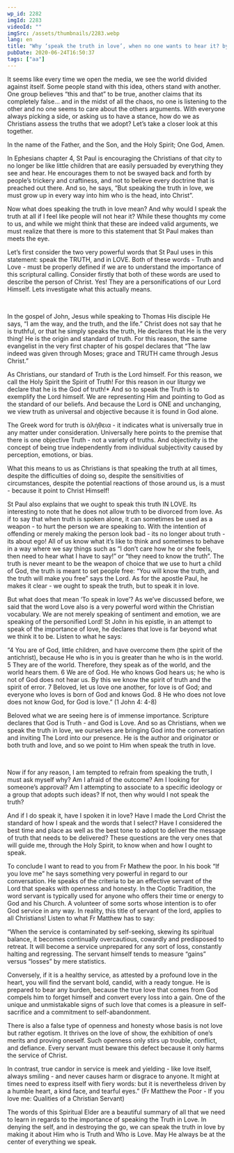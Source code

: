 ```yaml
---
wp_id: 2282
imgId: 2283
videoId: ""
imgSrc: /assets/thumbnails/2283.webp
lang: en
title: "Why ‘speak the truth in love’, when no one wants to hear it? by Fr. Anthony Mourad"
pubDate: 2020-06-24T16:50:37
tags: ["aa"]
---
```


<p>It seems like every time we open the media, we see the world divided against itself. Some people stand with this idea, others stand with another. One group believes “this and that” to be true, another claims that its completely false… and in the midst of all the chaos, no one is listening to the other and no one seems to care about the others arguments. With everyone always picking a side, or asking us to have a stance, how do we as Christians assess the truths that we adopt? Let’s take a closer look at this together.</p>
<p>In the name of the Father, and the Son, and the Holy Spirit; One God, Amen.</p>
<p>In Ephesians chapter 4, St Paul is encouraging the Christians of that city to no longer be like little children that are easily persuaded by everything they see and hear. He encourages them to not be swayed back and forth by people’s trickery and craftiness, and not to believe every doctrine that is preached out there. And so, he says, “But speaking the truth in love, we must grow up in every way into him who is the head, into Christ”.</p>
<p>Now what does speaking the truth in love mean? And why would I speak the truth at all if I feel like people will not hear it? While these thoughts my come to us, and while we might think that these are indeed valid arguments, we must realize that there is more to this statement that St Paul makes than meets the eye.</p>
<p>Let’s first consider the two very powerful words that St Paul uses in this statement: speak the TRUTH, and in LOVE. Both of these words - Truth and Love - must be properly defined if we are to understand the importance of this scriptural calling. Consider firstly that both of these words are used to describe the person of Christ. Yes! They are a personifications of our Lord Himself. Lets investigate what this actually means.</p>
<p>&nbsp;</p>
<p>In the gospel of John, Jesus while speaking to Thomas His disciple He says, “I am the way, and the truth, and the life.” Christ does not say that he is truthful, or that he simply speaks the truth, He declares that He is the very thing! He is the origin and standard of truth. For this reason, the same evangelist in the very first chapter of his gospel declares that “The law indeed was given through Moses; grace and TRUTH came through Jesus Christ.”</p>
<p>As Christians, our standard of Truth is the Lord himself. For this reason, we call the Holy Spirit the Spirit of Truth! For this reason in our liturgy we declare that he is the God of truth!* And so to speak the Truth is to exemplify the Lord himself. We are representing Him and pointing to God as the standard of our beliefs. And because the Lord is ONE and unchanging, we view truth as universal and objective because it is found in God alone.</p>
<p>The Greek word for truth is ἀλήθεια - it indicates what is universally true in any matter under consideration. Universally here points to the premise that there is one objective Truth - not a variety of truths. And objectivity is the concept of being true independently from individual subjectivity caused by perception, emotions, or bias.</p>
<p>What this means to us as Christians is that speaking the truth at all times, despite the difficulties of doing so, despite the sensitivities of circumstances, despite the potential reactions of those around us, is a must - because it point to Christ Himself!</p>
<p>St Paul also explains that we ought to speak this truth IN LOVE. Its interesting to note that he does not allow truth to be divorced from love. As if to say that when truth is spoken alone, it can sometimes be used as a weapon - to hurt the person we are speaking to. With the intention of offending or merely making the person look bad - its no longer about truth - its about ego! All of us know what it’s like to think and sometimes to behave in a way where we say things such as “I don’t care how he or she feels, then need to hear what I have to say!” or “they need to know the truth”. The truth is never meant to be the weapon of choice that we use to hurt a child of God, the truth is meant to set people free: “You will know the truth, and the truth will make you free” says the Lord. As for the apostle Paul, he makes it clear - we ought to speak the truth, but to speak it in love.</p>
<p>But what does that mean ‘To speak in love’? As we’ve discussed before, we said that the word Love also is a very powerful word within the Christian vocabulary. We are not merely speaking of sentiment and emotion, we are speaking of the personified Lord! St John in his epistle, in an attempt to speak of the importance of love, he declares that love is far beyond what we think it to be. Listen to what he says:</p>
<p>“4 You are of God, little children, and have overcome them (the spirit of the antichrist), because He who is in you is greater than he who is in the world. 5 They are of the world. Therefore, they speak as of the world, and the world hears them. 6 We are of God. He who knows God hears us; he who is not of God does not hear us. By this we know the spirit of truth and the spirit of error. 7 Beloved, let us love one another, for love is of God; and everyone who loves is born of God and knows God. 8 He who does not love does not know God, for God is love.” (1 John 4: 4-8)</p>
<p>Beloved what we are seeing here is of immense importance. Scripture declares that God is Truth - and God is Love. And so as Christians, when we speak the truth in love, we ourselves are bringing God into the conversation and inviting The Lord into our presence. He is the author and originator or both truth and love, and so we point to Him when speak the truth in love.</p>
<p>&nbsp;</p>
<p>Now if for any reason, I am tempted to refrain from speaking the truth, I must ask myself why? Am I afraid of the outcome? Am I looking for someone’s approval? Am I attempting to associate to a specific ideology or a group that adopts such ideas? If not, then why would I not speak the truth?</p>
<p>And if I do speak it, have I spoken it in love? Have I made the Lord Christ the standard of how I speak and the words that I select? Have I considered the best time and place as well as the best tone to adopt to deliver the message of truth that needs to be delivered? These questions are the very ones that will guide me, through the Holy Spirit, to know when and how I ought to speak.</p>
<p>To conclude I want to read to you from Fr Mathew the poor. In his book “If you love me” he says something very powerful in regard to our conversation. He speaks of the criteria to be an effective servant of the Lord that speaks with openness and honesty. In the Coptic Tradition, the word servant is typically used for anyone who offers their time or energy to God and his Church. A volunteer of some sorts whose intention is to ofer God service in any way. In reality, this title of servant of the lord, applies to all Christians! Listen to what Fr Matthew has to say:</p>
<p>“When the service is contaminated by self-seeking, skewing its spiritual balance, it becomes continually overcautious, cowardly and predisposed to retreat. It will become a service unprepared for any sort of loss, constantly halting and regressing. The servant himself tends to measure “gains” versus “losses” by mere statistics.</p>
<p>Conversely, if it is a healthy service, as attested by a profound love in the heart, you will find the servant bold, candid, with a ready tongue. He is prepared to bear any burden, because the true love that comes from God compels him to forget himself and convert every loss into a gain. One of the unique and unmistakable signs of such love that comes is a pleasure in self-sacrifice and a commitment to self-abandonment.</p>
<p>There is also a false type of openness and honesty whose basis is not love but rather egotism. It thrives on the love of show, the exhibition of one’s merits and proving oneself. Such openness only stirs up trouble, conflict, and defiance. Every servant must beware this defect because it only harms the service of Christ.</p>
<p>In contrast, true candor in service is meek and yielding - like love itself, always smiling - and never causes harm or disgrace to anyone. It might at times need to express itself with fiery words: but it is nevertheless driven by a humble heart, a kind face, and tearful eyes.” (Fr Matthew the Poor - If you love me: Qualities of a Christian Servant)</p>
<p>The words of this Spiritual Elder are a beautiful summary of all that we need to learn in regards to the importance of speaking the Truth in Love. In denying the self, and in destroying the go, we can speak the truth in love by making it about Him who is Truth and Who is Love. May He always be at the center of everything we speak.</p>
